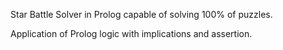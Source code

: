 Star Battle Solver in Prolog capable of solving 100% of puzzles. 

Application of Prolog logic with implications and assertion.
